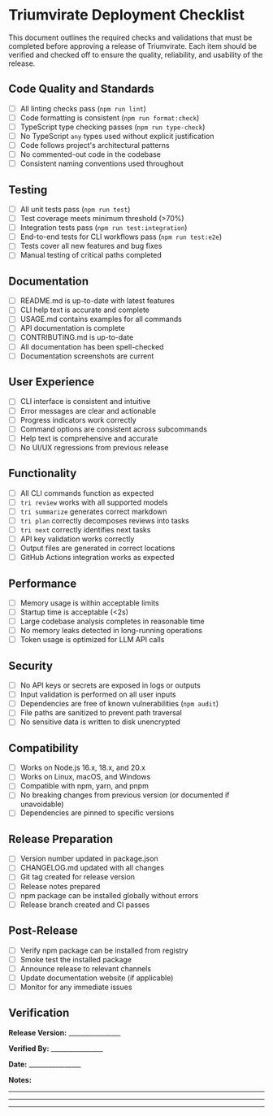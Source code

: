 # Triumvirate Deployment Checklist

This document outlines the required checks and validations that must be completed before approving a release of Triumvirate. Each item should be verified and checked off to ensure the quality, reliability, and usability of the release.

## Code Quality and Standards

- [ ] All linting checks pass (`npm run lint`)
- [ ] Code formatting is consistent (`npm run format:check`)
- [ ] TypeScript type checking passes (`npm run type-check`)
- [ ] No TypeScript `any` types used without explicit justification
- [ ] Code follows project's architectural patterns
- [ ] No commented-out code in the codebase
- [ ] Consistent naming conventions used throughout

## Testing

- [ ] All unit tests pass (`npm run test`)
- [ ] Test coverage meets minimum threshold (>70%)
- [ ] Integration tests pass (`npm run test:integration`)
- [ ] End-to-end tests for CLI workflows pass (`npm run test:e2e`)
- [ ] Tests cover all new features and bug fixes
- [ ] Manual testing of critical paths completed

## Documentation

- [ ] README.md is up-to-date with latest features
- [ ] CLI help text is accurate and complete
- [ ] USAGE.md contains examples for all commands
- [ ] API documentation is complete
- [ ] CONTRIBUTING.md is up-to-date
- [ ] All documentation has been spell-checked
- [ ] Documentation screenshots are current

## User Experience

- [ ] CLI interface is consistent and intuitive
- [ ] Error messages are clear and actionable
- [ ] Progress indicators work correctly
- [ ] Command options are consistent across subcommands
- [ ] Help text is comprehensive and accurate
- [ ] No UI/UX regressions from previous release

## Functionality

- [ ] All CLI commands function as expected
- [ ] `tri review` works with all supported models
- [ ] `tri summarize` generates correct markdown
- [ ] `tri plan` correctly decomposes reviews into tasks
- [ ] `tri next` correctly identifies next tasks
- [ ] API key validation works correctly
- [ ] Output files are generated in correct locations
- [ ] GitHub Actions integration works as expected

## Performance

- [ ] Memory usage is within acceptable limits
- [ ] Startup time is acceptable (<2s)
- [ ] Large codebase analysis completes in reasonable time
- [ ] No memory leaks detected in long-running operations
- [ ] Token usage is optimized for LLM API calls

## Security

- [ ] No API keys or secrets are exposed in logs or outputs
- [ ] Input validation is performed on all user inputs
- [ ] Dependencies are free of known vulnerabilities (`npm audit`)
- [ ] File paths are sanitized to prevent path traversal
- [ ] No sensitive data is written to disk unencrypted

## Compatibility

- [ ] Works on Node.js 16.x, 18.x, and 20.x
- [ ] Works on Linux, macOS, and Windows
- [ ] Compatible with npm, yarn, and pnpm
- [ ] No breaking changes from previous version (or documented if unavoidable)
- [ ] Dependencies are pinned to specific versions

## Release Preparation

- [ ] Version number updated in package.json
- [ ] CHANGELOG.md updated with all changes
- [ ] Git tag created for release version
- [ ] Release notes prepared
- [ ] npm package can be installed globally without errors
- [ ] Release branch created and CI passes

## Post-Release

- [ ] Verify npm package can be installed from registry
- [ ] Smoke test the installed package
- [ ] Announce release to relevant channels
- [ ] Update documentation website (if applicable)
- [ ] Monitor for any immediate issues

## Verification

**Release Version:** ________________

**Verified By:** ________________

**Date:** ________________

**Notes:**

________________

________________

________________
